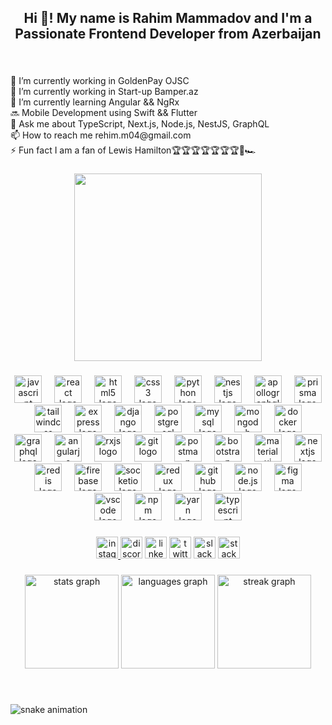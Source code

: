 <h2 align="center">Hi 👋! My name is Rahim Mammadov and I'm a Passionate Frontend Developer from Azerbaijan</h2>

###

<br clear="both">

<p align="left">🔭 I’m currently working in GoldenPay OJSC<br>🔭 I’m currently working in Start-up Bamper.az<br>🌱 I’m currently learning Angular && NgRx<br>🔜 Mobile Development using Swift && Flutter<br>💬 Ask me about TypeScript, Next.js, Node.js, NestJS, GraphQL<br>📫 How to reach me rehim.m04@gmail.com<br>⚡ Fun fact I am a fan of Lewis Hamilton🏆🏆🏆🏆🏆🏆🏆🏁🏎</p>

###

<div align="center">
  <img height="300" src="https://user-images.githubusercontent.com/74038190/212749695-a6817c5a-a794-462b-afca-1b5ce7dd5e63.gif"  />
</div>

###

<div align="center">
  <img src="https://cdn.jsdelivr.net/gh/devicons/devicon/icons/javascript/javascript-original.svg" height="44"  alt="javascript logo"  />
  <img width="12" />
  <img src="https://cdn.jsdelivr.net/gh/devicons/devicon/icons/react/react-original.svg" height="44" alt="react logo"  />
  <img width="12" />
  <img src="https://cdn.jsdelivr.net/gh/devicons/devicon/icons/html5/html5-plain.svg" height="44" alt="html5 logo"  />
  <img width="12" />
  <img src="https://cdn.jsdelivr.net/gh/devicons/devicon/icons/css3/css3-plain.svg" height="44" alt="css3 logo"  />
  <img width="12" />
  <img src="https://cdn.jsdelivr.net/gh/devicons/devicon/icons/python/python-original.svg" height="44" alt="python logo"  />
  <img width="12" />
  <img src="https://cdn.simpleicons.org/nestjs/E0234E" height="44" alt="nestjs logo"  />
  <img width="12" />
  <img src="https://cdn.simpleicons.org/apollographql/311C87" height="44" alt="apollographql logo"  />
  <img width="12" />
  <img src="https://camo.githubusercontent.com/6c30a7d0eccbfaa1a79bae07ba7feb0af19211035bd3d6709c9b857c88c30992/68747470733a2f2f7777772e7376677265706f2e636f6d2f73686f772f3337343030322f707269736d612e737667" height="44" alt="prisma logo"  />
  <img width="12" />
  <img src="https://cdn.simpleicons.org/tailwindcss/06B6D4" height="44" alt="tailwindcss logo"  />
  <img width="12" />
  <img src="https://raw.githubusercontent.com/danielcranney/readme-generator/main/public/icons/skills/express-colored-dark.svg" height="44" alt="express logo"  />
  <img width="12" />
  <img src="https://camo.githubusercontent.com/c96cb99431280ee1fdce3fe6b5338c5aca7bcaf94331b7426803ac9b426f6cef/68747470733a2f2f63646e2e776f726c64766563746f726c6f676f2e636f6d2f6c6f676f732f646a616e676f2e737667" height="44" alt="django logo"  />
  <img width="12" />
  <img src="https://cdn.jsdelivr.net/gh/devicons/devicon/icons/postgresql/postgresql-plain.svg" height="44" alt="postgresql logo"  />
  <img width="12" />
  <img src="https://cdn.jsdelivr.net/gh/devicons/devicon/icons/mysql/mysql-original.svg" height="44" alt="mysql logo"  />
  <img width="12" />
  <img src="https://cdn.jsdelivr.net/gh/devicons/devicon/icons/mongodb/mongodb-original.svg" height="44" alt="mongodb logo"  />
  <img width="12" />
  <img src="https://cdn.jsdelivr.net/gh/devicons/devicon/icons/docker/docker-original-wordmark.svg" height="44" alt="docker logo"  />
  <img width="12" />
  <img src="https://cdn.jsdelivr.net/gh/devicons/devicon/icons/graphql/graphql-plain.svg" height="44" alt="graphql logo"  />
  <img width="12" />
  <img src="https://camo.githubusercontent.com/c180a7417c3fa68b908d550d8ecd4063d53b6b1bbc4914b0910dfc8f00a424fb/68747470733a2f2f7777772e63646e6c6f676f2e636f6d2f6c6f676f732f612f35312f616e67756c61722e737667" height="44" alt="angularjs logo"  />
  <img width="12" />
  <img src="https://camo.githubusercontent.com/f5c3fc78d64f03840113d78181c6ab430830b8856a9cb2493572c8d81cbfdc5c/68747470733a2f2f63646e2e776f726c64766563746f726c6f676f2e636f6d2f6c6f676f732f6e6772782e737667" height="44" alt="rxjs logo"  />
  <img width="12" />
  <img src="https://cdn.jsdelivr.net/gh/devicons/devicon/icons/git/git-original.svg" height="44" alt="git logo"  />
  <img width="12" />
  <img src="https://cdn.simpleicons.org/postman/FF6C37" height="44" alt="postman logo"  />
  <img width="12" />
  <img src="https://cdn.jsdelivr.net/gh/devicons/devicon/icons/bootstrap/bootstrap-original.svg" height="44" alt="bootstrap logo"  />
  <img width="12" />
  <img src="https://cdn.simpleicons.org/mui/007FFF" height="44" alt="materialui logo"  />
  <img width="12" />
  <img src="https://cdn.jsdelivr.net/gh/devicons/devicon/icons/nextjs/nextjs-original.svg" height="44" alt="nextjs logo"  />
  <img width="12" />
  <img src="https://cdn.jsdelivr.net/gh/devicons/devicon/icons/redis/redis-original.svg" height="44" alt="redis logo"  />
  <img width="12" />
  <img src="https://cdn.jsdelivr.net/gh/devicons/devicon/icons/firebase/firebase-plain.svg" height="44" alt="firebase logo"  />
  <img width="12" />
  <img src="https://camo.githubusercontent.com/b67b6830e4fe2686eee3706938670bcbd3df3f2e8bb78a259459395dc6144e41/68747470733a2f2f75706c6f61642e77696b696d656469612e6f72672f77696b6970656469612f636f6d6d6f6e732f7468756d622f392f39362f536f636b65742d696f2e7376672f3130323470782d536f636b65742d696f2e7376672e706e67" height="44" alt="socketio logo"  />
  <img width="12" />
  <img src="https://cdn.jsdelivr.net/gh/devicons/devicon/icons/redux/redux-original.svg" height="44" alt="redux logo"  />
  <img width="12" />
  <img 
src="https://camo.githubusercontent.com/5ef90fb7e911654d9bcae25dc8d7e1f740c7301905815fffe5570ad3a4b845ed/68747470733a2f2f7374617469632d30302e69636f6e6475636b2e636f6d2f6173736574732e30302f6769746875622d69636f6e2d3230343878313938382d6a7a767a636632742e706e67" height="44" alt="github logo"  />
  <img width="12" />
  <img src="https://cdn.jsdelivr.net/gh/devicons/devicon/icons/nodejs/nodejs-original-wordmark.svg" height="44" alt="node.js logo"  />
  <img width="12" />
  <img src="https://cdn.jsdelivr.net/gh/devicons/devicon/icons/figma/figma-original.svg" height="44" alt="figma logo"  />
  <img width="12" />
  <img src="https://cdn.jsdelivr.net/gh/devicons/devicon/icons/vscode/vscode-original.svg" height="44" alt="vscode logo"  />
  <img width="12" />
  <img src="https://cdn.jsdelivr.net/gh/devicons/devicon/icons/npm/npm-original-wordmark.svg" height="44" alt="npm logo"  />
  <img width="12" />
  <img src="https://cdn.jsdelivr.net/gh/devicons/devicon/icons/yarn/yarn-original.svg" height="44" alt="yarn logo"  />
  <img width="12" />
  <img src="https://raw.githubusercontent.com/danielcranney/readme-generator/main/public/icons/skills/typescript-colored.svg" height="44" alt="typescript logo"  />
</div>

###

<div align="center">
  <a href="https://www.instagram.com/_rahimos_44/" target="_blank">
    <img src="https://img.shields.io/static/v1?message=Instagram&logo=instagram&label=&color=E4405F&logoColor=white&labelColor=&style=for-the-badge" height="35" alt="instagram logo"  />
  </a>
  <img src="https://img.shields.io/static/v1?message=Discord&logo=discord&label=&color=7289DA&logoColor=white&labelColor=&style=for-the-badge" height="35" alt="discord logo"  />
  <img src="https://img.shields.io/static/v1?message=LinkedIn&logo=linkedin&label=&color=0077B5&logoColor=white&labelColor=&style=for-the-badge" height="35" alt="linkedin logo"  />
  <img src="https://img.shields.io/static/v1?message=Twitter&logo=twitter&label=&color=1DA1F2&logoColor=white&labelColor=&style=for-the-badge" height="35" alt="twitter logo"  />
  <img src="https://img.shields.io/static/v1?message=Slack&logo=slack&label=&color=4A154B&logoColor=white&labelColor=&style=for-the-badge" height="35" alt="slack logo"  />
  <img src="https://img.shields.io/static/v1?message=Stackoverflow&logo=stackoverflow&label=&color=FE7A16&logoColor=white&labelColor=&style=for-the-badge" height="35" alt="stackoverflow logo"  />
</div>

###

<div align="center">
  <img src="https://github-readme-stats.vercel.app/api?username=RehimMammadov&hide_title=false&hide_rank=false&show_icons=true&include_all_commits=true&count_private=true&disable_animations=false&theme=tokyonight&locale=en&hide_border=false" height="150" alt="stats graph"  />
  <img src="https://github-readme-stats.vercel.app/api/top-langs?username=RehimMammadov&locale=en&hide_title=false&layout=compact&card_width=320&langs_count=5&theme=tokyonight&hide_border=false" height="150" alt="languages graph"  />
  <img src="https://streak-stats.demolab.com?user=RehimMammadov&locale=en&mode=daily&theme=tokyonight&hide_border=false&border_radius=5" height="150" alt="streak graph"  />
</div>

###

<br clear="both">

![snake animation](https://github.com/RehimMammadov/RehimMammadov/blob/output/github-contribution-grid-snake2.svg)

###
